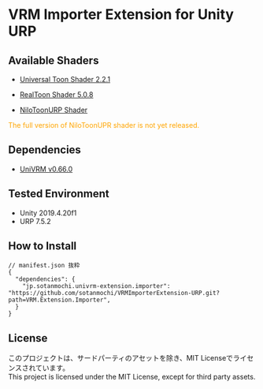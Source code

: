 # VRM Importer Extension for Unity URP

## Available Shaders
- [Universal Toon Shader 2.2.1](https://github.com/unity3d-jp/UnityChanToonShaderVer2_Project/releases/tag/urp-2.2.1)

- [RealToon Shader 5.0.8](https://assetstore.unity.com/packages/vfx/shaders/realtoon-65518)

- [NiloToonURP Shader](https://github.com/ColinLeung-NiloCat/UnityURPToonLitShaderExample)  
<span style="color: orange;">
The full version of NiloToonUPR shader is not yet released.
</span>

## Dependencies
- [UniVRM v0.66.0](https://github.com/vrm-c/UniVRM/releases/tag/v0.66.0)  

## Tested Environment
- Unity 2019.4.20f1
- URP 7.5.2

## How to Install
```
// manifest.json 抜粋
{
  "dependencies": {
    "jp.sotanmochi.univrm-extension.importer": "https://github.com/sotanmochi/VRMImporterExtension-URP.git?path=VRM.Extension.Importer",
  }
}
```

## License
このプロジェクトは、サードパーティのアセットを除き、MIT Licenseでライセンスされています。  
This project is licensed under the MIT License, except for third party assets.
